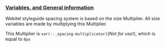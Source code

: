 ### [Variables, and General information](#general)

Webitel styleguide spacing system is based on the size Multiplier.
All size variables are made by multiplying this Multiplier.

This Multiplier is <code>var(--\_spacing-multiplicator)</code>(_Not for use!_),
which is equal to <code>8px</code>
